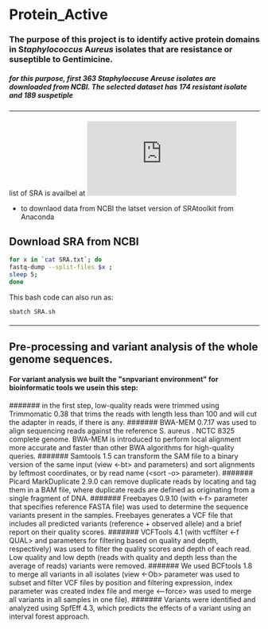 # Protein_Active
### The purpose of this project is to identify active protein domains in **S***taphylococcus* **A***ureus* isolates that are resistance or suseptible to Gentimicine.
##### for this purpose, first 363 Staphyloccuse Areuse isolates are downloaded from NCBI. The selected dataset has 174 resistant isolate and 189 suspetiple 
-----------------------------------------------------------------
 ####
 list of SRA is availbel at ![SRA list](https://github.com/kimiaameri/Protein_Active/blob/master/SRA_list.txt)
 - to downlaod data from NCBI the latset version of SRAtoolkit from Anaconda
 ## Download SRA from NCBI
```bash
for x in `cat SRA.txt`; do 
fastq-dump --split-files $x ;  
sleep 5;
done
```
This bash code can also run as:
```bash
sbatch SRA.sh  
```
####
----------------------------------------------------------------- 
## Pre-processing and variant analysis of the whole genome sequences. 
#### For variant analysis we built the "snpvariant environment" for bioinformatic tools we usein this step:
####### in the first step, low-quality reads were trimmed using Trimmomatic 0.38 that trims the reads with length less than 100 and will cut the adapter in reads, if there is any.
####### BWA-MEM 0.7.17 was used to align sequencing reads against the reference S. aureus .
NCTC 8325 complete genome. BWA-MEM is introduced to perform local alignment more accurate and faster than other BWA algorithms for high-quality queries.
####### Samtools 1.5 can transform the SAM file to a binary version of the same input (view <-bt> and <flagstat>parameters) and sort alignments by leftmost coordinates, or by read name (<sort -o> parameter).
####### Picard MarkDuplicate 2.9.0 can remove duplicate reads by locating and tag them in a BAM file, where duplicate reads are defined as originating from a single fragment of DNA.
####### Freebayes 0.9.10 (with <-f> parameter that specifies reference FASTA file) was used to determine the sequence variants present in the samples. Freebayes generates a VCF file that includes all predicted variants (reference + observed allele) and a brief report on their quality scores.
####### VCFTools 4.1 (with vcffilter <-f QUAL> and <DP> parameters for filtering based on quality and depth, respectively) was used to filter the quality scores and depth of each read. Low quality and low depth (reads with quality and depth less than the average of reads) variants were removed.
####### We used BCFtools 1.8 to merge all variants in all isolates (view <-Ob> parameter was used to subset and filter VCF files by position and filtering expression, index parameter was created index file and merge <--force> was used to merge all variants in all samples in one file).
####### Variants were identified and analyzed using SpfEff 4.3, which predicts the effects of a variant using an interval forest approach.
